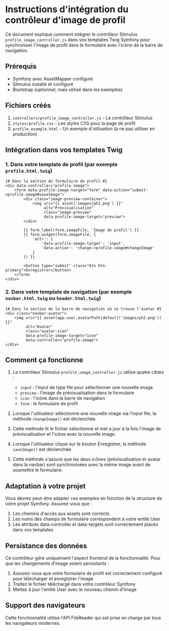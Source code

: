 # Instructions d'intégration du contrôleur d'image de profil

Ce document explique comment intégrer le contrôleur Stimulus `profile_image_controller.js` dans vos templates Twig Symfony pour synchroniser l'image de profil dans le formulaire avec l'icône de la barre de navigation.

## Prérequis

- Symfony avec AssetMapper configuré
- Stimulus installé et configuré
- Bootstrap (optionnel, mais utilisé dans les exemples)

## Fichiers créés

1. `controllers/profile_image_controller.js` - Le contrôleur Stimulus
2. `styles/profile.css` - Les styles CSS pour la page de profil
3. `profile_example.html` - Un exemple d'utilisation (à ne pas utiliser en production)

## Intégration dans vos templates Twig

### 1. Dans votre template de profil (par exemple `profile.html.twig`)

```twig
{# Dans la section du formulaire de profil #}
<div data-controller="profile-image">
    <form data-profile-image-target="form" data-action="submit->profile-image#saveImage">
        <div class="image-preview-container">
            <img src="{{ asset('images/ph2.png') }}" 
                 alt="Prévisualisation" 
                 class="image-preview" 
                 data-profile-image-target="preview">
        </div>
        
        {{ form_label(form.imageFile, 'Image de profil') }}
        {{ form_widget(form.imageFile, {
            'attr': {
                'data-profile-image-target': 'input',
                'data-action': 'change->profile-image#changeImage'
            }
        }) }}
        
        <button type="submit" class="btn btn-primary">Enregistrer</button>
    </form>
</div>
```

### 2. Dans votre template de navigation (par exemple `navbar.html.twig` ou `header.html.twig`)

```twig
{# Dans la section de la barre de navigation où se trouve l'avatar #}
<div class="navbar-avatar">
    <img src="{{ asset(app.user.avatarPath|default('images/ph2.png')) }}" 
         alt="Avatar" 
         class="avatar-icon" 
         data-profile-image-target="icon" 
         data-controller="profile-image">
</div>
```

## Comment ça fonctionne

1. Le contrôleur Stimulus `profile_image_controller.js` utilise quatre cibles :
   - `input` : l'input de type file pour sélectionner une nouvelle image
   - `preview` : l'image de prévisualisation dans le formulaire
   - `icon` : l'icône dans la barre de navigation
   - `form` : le formulaire de profil

2. Lorsque l'utilisateur sélectionne une nouvelle image via l'input file, la méthode `changeImage()` est déclenchée.

3. Cette méthode lit le fichier sélectionné et met à jour à la fois l'image de prévisualisation et l'icône avec la nouvelle image.

4. Lorsque l'utilisateur clique sur le bouton Enregistrer, la méthode `saveImage()` est déclenchée.

5. Cette méthode s'assure que les deux icônes (prévisualisation et avatar dans la navbar) sont synchronisées avec la même image avant de soumettre le formulaire.

## Adaptation à votre projet

Vous devrez peut-être adapter ces exemples en fonction de la structure de votre projet Symfony. Assurez-vous que :

1. Les chemins d'accès aux assets sont corrects
2. Les noms des champs de formulaire correspondent à votre entité User
3. Les attributs data-controller et data-targets sont correctement placés dans vos templates

## Persistance des données

Ce contrôleur gère uniquement l'aspect frontend de la fonctionnalité. Pour que les changements d'image soient persistants :

1. Assurez-vous que votre formulaire de profil est correctement configuré pour télécharger et enregistrer l'image
2. Traitez le fichier téléchargé dans votre contrôleur Symfony
3. Mettez à jour l'entité User avec le nouveau chemin d'image

## Support des navigateurs

Cette fonctionnalité utilise l'API FileReader qui est prise en charge par tous les navigateurs modernes.